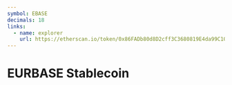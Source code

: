 ```yaml
---
symbol: EBASE
decimals: 18
links:
  - name: explorer
    url: https://etherscan.io/token/0x86FADb80d8D2cff3C3680819E4da99C10232Ba0F
---
```


# EURBASE Stablecoin
